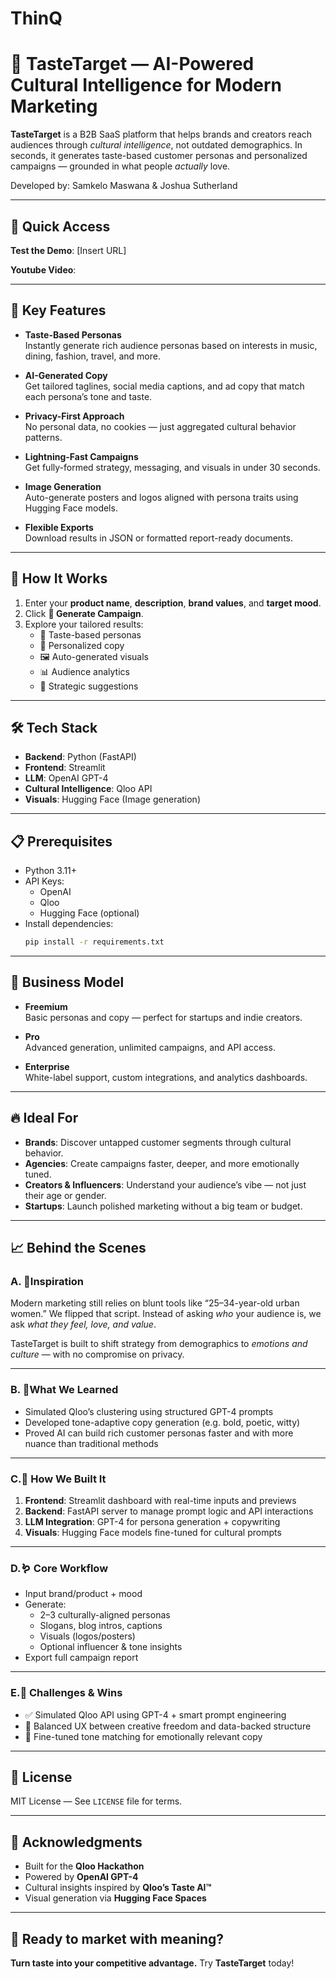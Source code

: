 # ThinQ
# 🎯 TasteTarget — AI-Powered Cultural Intelligence for Modern Marketing

**TasteTarget** is a B2B SaaS platform that helps brands and creators reach audiences through *cultural intelligence*, not outdated demographics. In seconds, it generates taste-based customer personas and personalized campaigns — grounded in what people *actually* love.

Developed by: Samkelo Maswana & Joshua Sutherland

---

## 🚀 Quick Access

**Test the Demo**: [Insert URL]

**Youtube Video**:

---

## 🌟 Key Features

- **Taste-Based Personas**  
  Instantly generate rich audience personas based on interests in music, dining, fashion, travel, and more.

- **AI-Generated Copy**  
  Get tailored taglines, social media captions, and ad copy that match each persona’s tone and taste.

- **Privacy-First Approach**  
  No personal data, no cookies — just aggregated cultural behavior patterns.

- **Lightning-Fast Campaigns**  
  Get fully-formed strategy, messaging, and visuals in under 30 seconds.

- **Image Generation**  
  Auto-generate posters and logos aligned with persona traits using Hugging Face models.

- **Flexible Exports**  
  Download results in JSON or formatted report-ready documents.

---

## 🧠 How It Works

1. Enter your **product name**, **description**, **brand values**, and **target mood**.
2. Click **🚀 Generate Campaign**.
3. Explore your tailored results:
   - 👤 Taste-based personas
   - 📝 Personalized copy
   - 🖼️ Auto-generated visuals
   - 📊 Audience analytics
   - 🧠 Strategic suggestions

---

## 🛠️ Tech Stack

- **Backend**: Python (FastAPI)
- **Frontend**: Streamlit
- **LLM**: OpenAI GPT-4
- **Cultural Intelligence**: Qloo API
- **Visuals**: Hugging Face (Image generation)

---

## 📋 Prerequisites

- Python 3.11+
- API Keys:
  - OpenAI
  - Qloo
  - Hugging Face (optional)
- Install dependencies:
  ```bash
  pip install -r requirements.txt
  ```

---

## 💼 Business Model

- **Freemium**  
  Basic personas and copy — perfect for startups and indie creators.

- **Pro**  
  Advanced generation, unlimited campaigns, and API access.

- **Enterprise**  
  White-label support, custom integrations, and analytics dashboards.

---

## 🔥 Ideal For

- **Brands**: Discover untapped customer segments through cultural behavior.
- **Agencies**: Create campaigns faster, deeper, and more emotionally tuned.
- **Creators & Influencers**: Understand your audience’s vibe — not just their age or gender.
- **Startups**: Launch polished marketing without a big team or budget.

---

## 📈 Behind the Scenes

### A. 🧮Inspiration
Modern marketing still relies on blunt tools like “25–34-year-old urban women.” We flipped that script. Instead of asking *who* your audience is, we ask *what they feel, love, and value*.

TasteTarget is built to shift strategy from demographics to *emotions and culture* — with no compromise on privacy.

---

### B. 📖What We Learned

- Simulated Qloo’s clustering using structured GPT-4 prompts  
- Developed tone-adaptive copy generation (e.g. bold, poetic, witty)  
- Proved AI can build rich customer personas faster and with more nuance than traditional methods

---

### C.🔨 How We Built It

1. **Frontend**: Streamlit dashboard with real-time inputs and previews  
2. **Backend**: FastAPI server to manage prompt logic and API interactions  
3. **LLM Integration**: GPT-4 for persona generation + copywriting  
4. **Visuals**: Hugging Face models fine-tuned for cultural prompts

---

### D.🪱 Core Workflow

- Input brand/product + mood  
- Generate:
  - 2–3 culturally-aligned personas  
  - Slogans, blog intros, captions  
  - Visuals (logos/posters)  
  - Optional influencer & tone insights  
- Export full campaign report

---

### E.🥇 Challenges & Wins

- ✅ Simulated Qloo API using GPT-4 + smart prompt engineering  
- 🎨 Balanced UX between creative freedom and data-backed structure  
- 🎯 Fine-tuned tone matching for emotionally relevant copy

---

## 📜 License

MIT License — See `LICENSE` file for terms.

---

## 🙌 Acknowledgments

- Built for the **Qloo Hackathon**  
- Powered by **OpenAI GPT-4**  
- Cultural insights inspired by **Qloo’s Taste AI™**  
- Visual generation via **Hugging Face Spaces**

---

## 🚀 Ready to market with meaning?

**Turn taste into your competitive advantage.** Try **TasteTarget** today!
